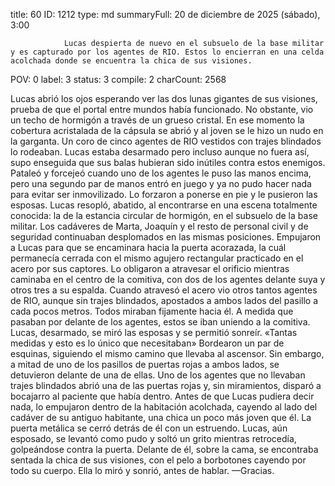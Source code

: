 title:          60
ID:             1212
type:           md
summaryFull:    20 de diciembre de 2025 (sábado), 3:00
                
                Lucas despierta de nuevo en el subsuelo de la base militar y es capturado por los agentes de RIO. Estos lo encierran en una celda acolchada donde se encuentra la chica de sus visiones.
POV:            0
label:          3
status:         3
compile:        2
charCount:      2568


Lucas abrió los ojos esperando ver las dos lunas gigantes de sus visiones, prueba de que el portal entre mundos había funcionado. No obstante, vio un techo de hormigón a través de un grueso cristal.
En ese momento la cobertura acristalada de la cápsula se abrió y al joven se le hizo un nudo en la garganta.
Un coro de cinco agentes de RIO vestidos con trajes blindados lo rodeaban. Lucas estaba desarmado pero incluso aunque no fuera así, supo enseguida que sus balas hubieran sido inútiles contra estos enemigos.
Pataleó y forcejeó cuando uno de los agentes le puso las manos encima, pero una segundo par de manos entró en juego y ya no pudo hacer nada para evitar ser inmovilizado. Lo forzaron a ponerse en pie y le pusieron las esposas.
Lucas resopló, abatido, al encontrarse en una escena totalmente conocida: la de la estancia circular de hormigón, en el subsuelo de la base militar. Los cadáveres de Marta, Joaquín y el resto de personal civil y de seguridad continuaban desplomados en las mismas posiciones.
Empujaron a Lucas para que se encaminara hacia la puerta acorazada, la cuál permanecía cerrada con el mismo agujero rectangular practicado en el acero por sus captores.
Lo obligaron a atravesar el orificio mientras caminaba en el centro de la comitiva, con dos de los agentes delante suya y otros tres a su espalda. Cuando atravesó el acero vio otros tantos agentes de RIO, aunque sin trajes blindados, apostados a ambos lados del pasillo a cada pocos metros. Todos miraban fijamente hacia él.
A medida que pasaban por delante de los agentes, estos se iban uniendo a la comitiva.
Lucas, desarmado, se miró las esposas y se permitió sonreír.
«Tantas medidas y esto es lo único que necesitaban»
Bordearon un par de esquinas, siguiendo el mismo camino que llevaba al ascensor. Sin embargo, a mitad de uno de los pasillos de puertas rojas a ambos lados, se detuvieron delante de una de ellas.
Uno de los agentes que no llevaban trajes blindados abrió una de las puertas rojas y, sin miramientos, disparó a bocajarro al paciente que había dentro. Antes de que Lucas pudiera decir nada, lo empujaron dentro de la habitación acolchada, cayendo al lado del cadáver de su antiguo habitante, una chica un poco más joven que él.
La puerta metálica se cerró detrás de él con un estruendo. Lucas, aún esposado, se levantó como pudo y soltó un grito mientras retrocedía, golpeándose contra la puerta.
Delante de él, sobre la cama, se encontraba sentada la chica de sus visiones, con el pelo a borbotones cayendo por todo su cuerpo.
Ella lo miró y sonrió, antes de hablar.
—Gracias.
